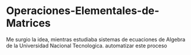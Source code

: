 # Operaciones-Elementales-de-Matrices
Me surgio la idea, mientras estudiaba sistemas de ecuaciones de Algebra de la Universidad Nacional Tecnologica. automatizar este proceso
